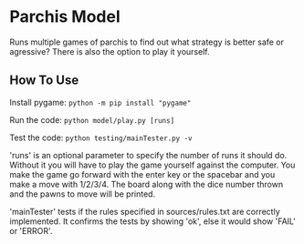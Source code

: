 # Parchis Model
 Runs multiple games of parchis to find out what strategy is better safe or agressive? There is also the option to play it yourself.
 
 
 How To Use
---------------
Install pygame: `python -m pip install "pygame"`

Run the code: `python model/play.py [runs]` 

Test the code: `python testing/mainTester.py -v`

'runs' is an optional parameter to specify the number of runs it should do. Without it you will have to play the game yourself against the computer. You make the game go forward with the enter key or the spacebar and you make a move with 1/2/3/4. The board along with the dice number thrown and the pawns to move will be printed.

'mainTester' tests if the rules specified in sources/rules.txt are correctly implemented. It confirms the tests by showing 'ok', else it would show 'FAIL' or 'ERROR'.
